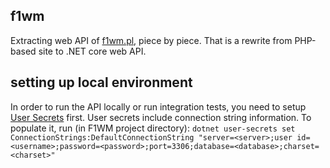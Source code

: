 ## f1wm
Extracting web API of [f1wm.pl](https://f1wm.pl), piece by piece. That is a rewrite from PHP-based site to .NET core web API.

## setting up local environment
In order to run the API locally or run integration tests, you need to setup [User Secrets](https://docs.microsoft.com/en-us/aspnet/core/security/app-secrets?tabs=visual-studio) first.
User secrets include connection string information. To populate it, run (in F1WM project directory):
`dotnet user-secrets set ConnectionStrings:DefaultConnectionString "server=<server>;user id=<username>;password=<password>;port=3306;database=<database>;charset=<charset>"`
